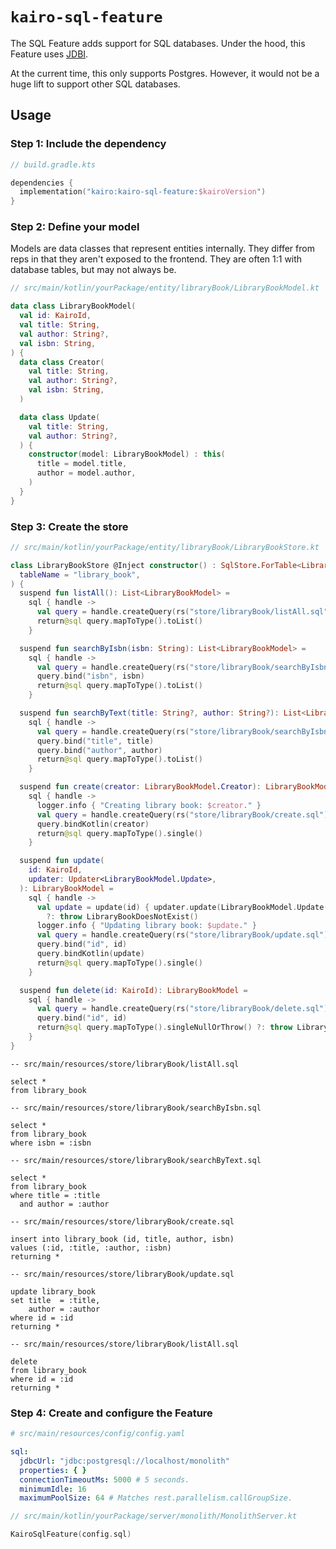 # `kairo-sql-feature`

The SQL Feature adds support for SQL databases.
Under the hood, this Feature uses [JDBI](https://jdbi.org/).

At the current time, this only supports Postgres.
However, it would not be a huge lift to support other SQL databases.

## Usage

### Step 1: Include the dependency

```kotlin
// build.gradle.kts

dependencies {
  implementation("kairo:kairo-sql-feature:$kairoVersion")
}
```

### Step 2: Define your model

Models are data classes that represent entities internally.
They differ from reps in that they aren't exposed to the frontend.
They are often 1:1 with database tables, but may not always be.

```kotlin
// src/main/kotlin/yourPackage/entity/libraryBook/LibraryBookModel.kt

data class LibraryBookModel(
  val id: KairoId,
  val title: String,
  val author: String?,
  val isbn: String,
) {
  data class Creator(
    val title: String,
    val author: String?,
    val isbn: String,
  )

  data class Update(
    val title: String,
    val author: String?,
  ) {
    constructor(model: LibraryBookModel) : this(
      title = model.title,
      author = model.author,
    )
  }
}
```

### Step 3: Create the store

```kotlin
// src/main/kotlin/yourPackage/entity/libraryBook/LibraryBookStore.kt

class LibraryBookStore @Inject constructor() : SqlStore.ForTable<LibraryBookModel>(
  tableName = "library_book",
) {
  suspend fun listAll(): List<LibraryBookModel> =
    sql { handle ->
      val query = handle.createQuery(rs("store/libraryBook/listAll.sql"))
      return@sql query.mapToType().toList()
    }

  suspend fun searchByIsbn(isbn: String): List<LibraryBookModel> =
    sql { handle ->
      val query = handle.createQuery(rs("store/libraryBook/searchByIsbn.sql"))
      query.bind("isbn", isbn)
      return@sql query.mapToType().toList()
    }

  suspend fun searchByText(title: String?, author: String?): List<LibraryBookModel> =
    sql { handle ->
      val query = handle.createQuery(rs("store/libraryBook/searchByIsbn.sql"))
      query.bind("title", title)
      query.bind("author", author)
      return@sql query.mapToType().toList()
    }

  suspend fun create(creator: LibraryBookModel.Creator): LibraryBookModel =
    sql { handle ->
      logger.info { "Creating library book: $creator." }
      val query = handle.createQuery(rs("store/libraryBook/create.sql"))
      query.bindKotlin(creator)
      return@sql query.mapToType().single()
    }

  suspend fun update(
    id: KairoId,
    updater: Updater<LibraryBookModel.Update>,
  ): LibraryBookModel =
    sql { handle ->
      val update = update(id) { updater.update(LibraryBookModel.Update(it)) }
        ?: throw LibraryBookDoesNotExist()
      logger.info { "Updating library book: $update." }
      val query = handle.createQuery(rs("store/libraryBook/update.sql"))
      query.bind("id", id)
      query.bindKotlin(update)
      return@sql query.mapToType().single()
    }

  suspend fun delete(id: KairoId): LibraryBookModel =
    sql { handle ->
      val query = handle.createQuery(rs("store/libraryBook/delete.sql"))
      query.bind("id", id)
      return@sql query.mapToType().singleNullOrThrow() ?: throw LibraryBookDoesNotExist()
    }
}
```

```postgresql
-- src/main/resources/store/libraryBook/listAll.sql

select *
from library_book
```

```postgresql
-- src/main/resources/store/libraryBook/searchByIsbn.sql

select *
from library_book
where isbn = :isbn
```

```postgresql
-- src/main/resources/store/libraryBook/searchByText.sql

select *
from library_book
where title = :title
  and author = :author
```

```postgresql
-- src/main/resources/store/libraryBook/create.sql

insert into library_book (id, title, author, isbn)
values (:id, :title, :author, :isbn)
returning *
```

```postgresql
-- src/main/resources/store/libraryBook/update.sql

update library_book
set title  = :title,
    author = :author
where id = :id
returning *
```

```postgresql
-- src/main/resources/store/libraryBook/listAll.sql

delete
from library_book
where id = :id
returning *
```

### Step 4: Create and configure the Feature

```yaml
# src/main/resources/config/config.yaml

sql:
  jdbcUrl: "jdbc:postgresql://localhost/monolith"
  properties: { }
  connectionTimeoutMs: 5000 # 5 seconds.
  minimumIdle: 16
  maximumPoolSize: 64 # Matches rest.parallelism.callGroupSize.
```

```kotlin
// src/main/kotlin/yourPackage/server/monolith/MonolithServer.kt

KairoSqlFeature(config.sql)
```
